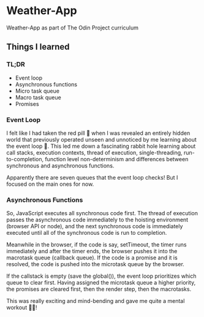 # Weather-App

Weather-App as part of The Odin Project curriculum

## Things I learned

### TL;DR

- Event loop
- Asynchronous functions
- Micro task queue
- Macro task queue
- Promises

### Event Loop

I felt like I had taken the red pill 💊 when I was revealed an entirely hidden world that previously operated unseen and unnoticed by me learning about the event loop 🤩. This led me down a fascinating rabbit hole learning about call stacks, execution contexts, thread of execution, single-threading, run-to-completion, function level non-determinism and differences between synchronous and asynchronous functions.

Apparently there are seven queues that the event loop checks! But I focused on the main ones for now.

### Asynchronous Functions

So, JavaScript executes all synchronous code first. The thread of execution passes the asynchronous code immediately to the hoisting environment (browser API or node), and the next synchronous code is immediately executed until all of the synchronous code is run to completion.

Meanwhile in the browser, if the code is say, setTimeout, the timer runs immediately and after the timer ends, the browser pushes it into the macrotask queue (callback queue). If the code is a promise and it is resolved, the code is pushed into the microtask queue by the browser.

If the callstack is empty (save the global()), the event loop prioritizes which queue to clear first. Having assigned the microtask queue a higher priority, the promises are cleared first, then the render step, then the macrotasks.

This was really exciting and mind-bending and gave me quite a mental workout 🏋🏻!
